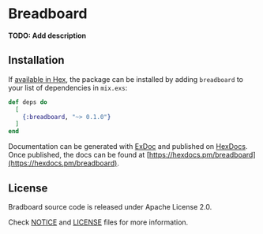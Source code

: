 # Breadboard

**TODO: Add description**

## Installation

If [available in Hex](https://hex.pm/docs/publish), the package can be installed
by adding `breadboard` to your list of dependencies in `mix.exs`:

```elixir
def deps do
  [
    {:breadboard, "~> 0.1.0"}
  ]
end
```

Documentation can be generated with [ExDoc](https://github.com/elixir-lang/ex_doc)
and published on [HexDocs](https://hexdocs.pm). Once published, the docs can
be found at [https://hexdocs.pm/breadboard](https://hexdocs.pm/breadboard).


## License

Bradboard source code is released under Apache License 2.0.

Check [NOTICE](NOTICE) and [LICENSE](LICENSE) files for more information.
